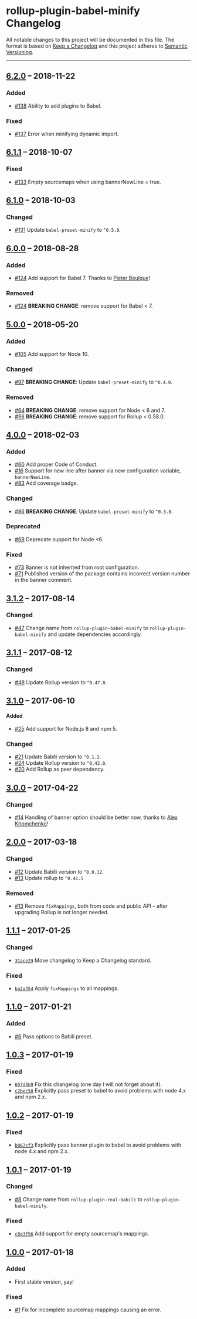 # rollup-plugin-babel-minify Changelog

All notable changes to this project will be documented in this file.
The format is based on [Keep a Changelog](http://keepachangelog.com/)
and this project adheres to [Semantic Versioning](http://semver.org/).

---

## [6.2.0] – 2018-11-22
### Added
* [#138] Ability to add plugins to Babel.

### Fixed
* [#137] Error when minifying dynamic import.

## [6.1.1] – 2018-10-07
### Fixed
* [#133] Empty sourcemaps when using bannerNewLine = true.

## [6.1.0] – 2018-10-03
### Changed
* [#131] Update `babel-preset-minify` to `^0.5.0`.

## [6.0.0] – 2018-08-28
### Added
* [#124] Add support for Babel 7. Thanks to [Pieter Beulque](https://github.com/pieterbeulque)!

### Removed
* [#124] **BREAKING CHANGE**: remove support for Babel < 7.

## [5.0.0] – 2018-05-20
### Added
* [#105] Add support for Node 10.

### Changed
* [#97] **BREAKING CHANGE**: Update `babel-preset-minify` to `^0.4.0`.

### Removed
* [#64] **BREAKING CHANGE**: remove support for Node < 6 and 7.
* [#98] **BREAKING CHANGE**: remove support for Rollup < 0.58.0.

## [4.0.0] – 2018-02-03
### Added
* [#60] Add proper Code of Conduct.
* [#16] Support for new line after banner via new configuration variable, `bannerNewLine`.
* [#83] Add coverage badge.

### Changed
* [#86] **BREAKING CHANGE**: Update `babel-preset-minify` to `^0.3.0`.

### Deprecated
* [#69] Deprecate support for Node <6.

### Fixed
* [#73] Banner is not inherited from root configuration.
* [#71] Published version of the package contains incorrect version number in the banner comment.

## [3.1.2] – 2017-08-14
### Changed
* [#47] Change name from `rollup-plugin-babel-minify` to `rollup-plugin-babel-minify` and update dependencies accordingly.

## [3.1.1] – 2017-08-12
### Changed
* [#48] Update Rollup version to `^0.47.0`.

## [3.1.0] – 2017-06-10
#### Added
* [#25] Add support for Node.js 8 and npm 5.

### Changed
* [#21] Update Babili version to `^0.1.2`.
* [#24] Update Rollup version to `^0.42.0`.
* [#20] Add Rollup as peer dependency.

## [3.0.0] – 2017-04-22
### Changed
* [#14] Handling of banner option should be better now, thanks to [Alex Khomchenko](https://github.com/gagoman)!

## [2.0.0] – 2017-03-18
### Changed
* [#12] Update Babili version to `^0.0.12`.
* [#13] Update rollup to `^0.41.5`

### Removed
* [#13] Remove `fixMappings`, both from code and public API – after upgrading Rollup is not longer needed.

## [1.1.1] – 2017-01-25
### Changed
* [`31ace29`] Move changelog to Keep a Changelog standard.

### Fixed
* [`ba2a354`] Apply `fixMappings` to all mappings.

## [1.1.0] – 2017-01-21
### Added
* [#6] Pass options to Babili preset.

## [1.0.3] – 2017-01-19
### Fixed
* [`657d5b9`] Fix this changelog (one day I will not forget about it).
* [`c2bec58`] Explicitly pass preset to babel to avoid problems with node 4.x and npm 2.x.

## [1.0.2] – 2017-01-19
### Fixed
* [`b067cf3`] Explicitly pass banner plugin to babel to avoid problems with node 4.x and npm 2.x.

## [1.0.1] – 2017-01-19
### Changed
* [#8] Change name from `rollup-plugin-real-babili` to `rollup-plugin-babel-minify`.

### Fixed
* [`c8a3f56`] Add support for empty sourcemap's mappings.

## [1.0.0] – 2017-01-18
### Added
* First stable version, yay!

### Fixed
* [#1] Fix for incomplete sourcemap mappings causing an error.

[`31ace29`]: https://github.com/Comandeer/rollup-plugin-babel-minify/commit/31ace298ff94d58aee8fd13b9aeda39ab59a60c0
[`ba2a354`]: https://github.com/Comandeer/rollup-plugin-babel-minify/commit/ba2a354ae8859a7127a74a4b89a7071cf8028c10
[`657d5b9`]: https://github.com/Comandeer/rollup-plugin-babel-minify/commit/657d5b9be3ae7f65b3f3b6d79995992dede70b15
[`c2bec58`]: https://github.com/Comandeer/rollup-plugin-babel-minify/commit/c2bec58c6b921193cfc42e1d6124966d74356eab
[`b067cf3`]: https://github.com/Comandeer/rollup-plugin-babel-minify/commit/b067cf38948f0c432d1ad495162f3bd34cd70b59
[`c8a3f56`]: https://github.com/Comandeer/rollup-plugin-babel-minify/commit/c8a3f562a86deeaff0f57013afe97e1267c75180
[#1]: https://github.com/Comandeer/rollup-plugin-babel-minify/issues/1
[#6]: https://github.com/Comandeer/rollup-plugin-babel-minify/issues/6
[#8]: https://github.com/Comandeer/rollup-plugin-babel-minify/issues/8
[#12]: https://github.com/Comandeer/rollup-plugin-babel-minify/pull/12
[#13]: https://github.com/Comandeer/rollup-plugin-babel-minify/pull/13
[#14]: https://github.com/Comandeer/rollup-plugin-babel-minify/issues/14
[#16]: https://github.com/Comandeer/rollup-plugin-babel-minify/issues/16
[#20]: https://github.com/Comandeer/rollup-plugin-babel-minify/issues/20
[#21]: https://github.com/Comandeer/rollup-plugin-babel-minify/pull/21
[#24]: https://github.com/Comandeer/rollup-plugin-babel-minify/pull/24
[#25]: https://github.com/Comandeer/rollup-plugin-babel-minify/issues/25
[#47]: https://github.com/Comandeer/rollup-plugin-babel-minify/issues/47
[#48]: https://github.com/Comandeer/rollup-plugin-babel-minify/pull/48
[#60]: https://github.com/Comandeer/rollup-plugin-babel-minify/pull/60
[#64]: https://github.com/Comandeer/rollup-plugin-babel-minify/issues/64
[#69]: https://github.com/Comandeer/rollup-plugin-babel-minify/issues/69
[#71]: https://github.com/Comandeer/rollup-plugin-babel-minify/issues/71
[#73]: https://github.com/Comandeer/rollup-plugin-babel-minify/issues/73
[#83]: https://github.com/Comandeer/rollup-plugin-babel-minify/issues/83
[#86]: https://github.com/Comandeer/rollup-plugin-babel-minify/pull/86
[#97]: https://github.com/Comandeer/rollup-plugin-babel-minify/pull/97
[#98]: https://github.com/Comandeer/rollup-plugin-babel-minify/issues/98
[#105]: https://github.com/Comandeer/rollup-plugin-babel-minify/issues/105
[#124]: https://github.com/Comandeer/rollup-plugin-babel-minify/issues/124
[#131]: https://github.com/Comandeer/rollup-plugin-babel-minify/pull/131
[#133]: https://github.com/Comandeer/rollup-plugin-babel-minify/issues/133
[#137]: https://github.com/Comandeer/rollup-plugin-babel-minify/issues/137
[#138]: https://github.com/Comandeer/rollup-plugin-babel-minify/issues/138

[6.2.0]: https://github.com/Comandeer/rollup-plugin-babel-minify/compare/v6.1.1...v6.2.0
[6.1.1]: https://github.com/Comandeer/rollup-plugin-babel-minify/compare/v6.1.0...v6.1.1
[6.1.0]: https://github.com/Comandeer/rollup-plugin-babel-minify/compare/v6.0.0...v6.1.0
[6.0.0]: https://github.com/Comandeer/rollup-plugin-babel-minify/compare/v5.0.0...v6.0.0
[5.0.0]: https://github.com/Comandeer/rollup-plugin-babel-minify/compare/v4.0.0...v5.0.0
[4.0.0]: https://github.com/Comandeer/rollup-plugin-babel-minify/compare/v3.1.2...v4.0.0
[3.1.2]: https://github.com/Comandeer/rollup-plugin-babel-minify/compare/v3.1.1...v3.1.2
[3.1.1]: https://github.com/Comandeer/rollup-plugin-babel-minify/compare/v3.1.0...v3.1.1
[3.1.0]: https://github.com/Comandeer/rollup-plugin-babel-minify/compare/v3.0.0...v3.1.0
[3.0.0]: https://github.com/Comandeer/rollup-plugin-babel-minify/compare/v2.0.0...v3.0.0
[2.0.0]: https://github.com/Comandeer/rollup-plugin-babel-minify/compare/v1.1.1...v2.0.0
[1.1.1]: https://github.com/Comandeer/rollup-plugin-babel-minify/compare/v1.1.0...v1.1.1
[1.1.0]: https://github.com/Comandeer/rollup-plugin-babel-minify/compare/v1.0.3...v1.1.0
[1.0.3]: https://github.com/Comandeer/rollup-plugin-babel-minify/compare/v1.0.2...v1.0.3
[1.0.2]: https://github.com/Comandeer/rollup-plugin-babel-minify/compare/v1.0.1...v1.0.2
[1.0.1]: https://github.com/Comandeer/rollup-plugin-babel-minify/compare/v1.0.0...v1.0.1
[1.0.0]: https://github.com/Comandeer/rollup-plugin-babel-minify/compare/v1.0.0-alpha3...v1.0.0
